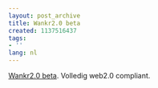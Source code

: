 ```yaml
---
layout: post_archive
title: Wankr2.0 beta
created: 1137516437
tags:
- ''
lang: nl
---
```

[Wankr2.0 beta](http://www.parm.net/web2.0/). Volledig web2.0 compliant.
